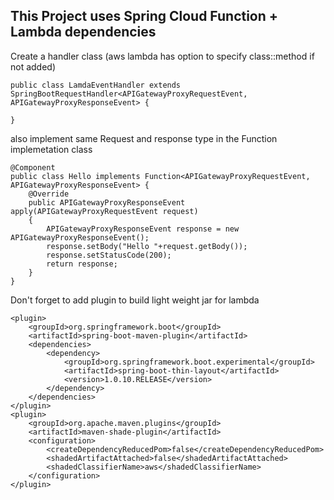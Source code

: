This Project uses Spring Cloud Function + Lambda dependencies 
------------------------------------------------------------------

Create a handler class  (aws lambda has option to specify class::method if not added)

    public class LamdaEventHandler extends SpringBootRequestHandler<APIGatewayProxyRequestEvent, APIGatewayProxyResponseEvent> {

    }

also implement same Request and response type in the Function implemetation class


    @Component
    public class Hello implements Function<APIGatewayProxyRequestEvent, APIGatewayProxyResponseEvent> {
        @Override
        public APIGatewayProxyResponseEvent apply(APIGatewayProxyRequestEvent request)
        {
            APIGatewayProxyResponseEvent response = new APIGatewayProxyResponseEvent();
            response.setBody("Hello "+request.getBody());
            response.setStatusCode(200);
            return response;
        }
    }

Don't forget to add plugin to build light weight jar for lambda

    <plugin>
        <groupId>org.springframework.boot</groupId>
        <artifactId>spring-boot-maven-plugin</artifactId>
        <dependencies>
            <dependency>
                <groupId>org.springframework.boot.experimental</groupId>
                <artifactId>spring-boot-thin-layout</artifactId>
                <version>1.0.10.RELEASE</version>
            </dependency>
        </dependencies>
    </plugin>
    <plugin>
        <groupId>org.apache.maven.plugins</groupId>
        <artifactId>maven-shade-plugin</artifactId>
        <configuration>
            <createDependencyReducedPom>false</createDependencyReducedPom>
            <shadedArtifactAttached>false</shadedArtifactAttached>
            <shadedClassifierName>aws</shadedClassifierName>
        </configuration>
    </plugin>
